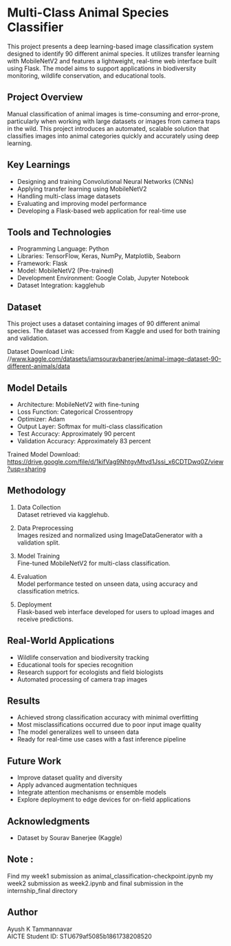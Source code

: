 # Multi-Class Animal Species Classifier

This project presents a deep learning-based image classification system designed to identify 90 different animal species. It utilizes transfer learning with MobileNetV2 and features a lightweight, real-time web interface built using Flask. The model aims to support applications in biodiversity monitoring, wildlife conservation, and educational tools.

## Project Overview

Manual classification of animal images is time-consuming and error-prone, particularly when working with large datasets or images from camera traps in the wild. This project introduces an automated, scalable solution that classifies images into animal categories quickly and accurately using deep learning.

## Key Learnings

- Designing and training Convolutional Neural Networks (CNNs)
- Applying transfer learning using MobileNetV2
- Handling multi-class image datasets
- Evaluating and improving model performance
- Developing a Flask-based web application for real-time use

## Tools and Technologies

- Programming Language: Python
- Libraries: TensorFlow, Keras, NumPy, Matplotlib, Seaborn
- Framework: Flask
- Model: MobileNetV2 (Pre-trained)
- Development Environment: Google Colab, Jupyter Notebook
- Dataset Integration: kagglehub

## Dataset

This project uses a dataset containing images of 90 different animal species. The dataset was accessed from Kaggle and used for both training and validation.

Dataset Download Link: //www.kaggle.com/datasets/iamsouravbanerjee/animal-image-dataset-90-different-animals/data 

## Model Details

- Architecture: MobileNetV2 with fine-tuning
- Loss Function: Categorical Crossentropy
- Optimizer: Adam
- Output Layer: Softmax for multi-class classification
- Test Accuracy: Approximately 90 percent
- Validation Accuracy: Approximately 83 percent

Trained Model Download: https://drive.google.com/file/d/1kifVag9NhtgvMtvd1Jssi_x6CDTDwq0Z/view?usp=sharing


## Methodology

1. Data Collection  
   Dataset retrieved via kagglehub.

2. Data Preprocessing  
   Images resized and normalized using ImageDataGenerator with a validation split.

3. Model Training  
   Fine-tuned MobileNetV2 for multi-class classification.

4. Evaluation  
   Model performance tested on unseen data, using accuracy and classification metrics.

5. Deployment  
   Flask-based web interface developed for users to upload images and receive predictions.

## Real-World Applications

- Wildlife conservation and biodiversity tracking
- Educational tools for species recognition
- Research support for ecologists and field biologists
- Automated processing of camera trap images

## Results

- Achieved strong classification accuracy with minimal overfitting
- Most misclassifications occurred due to poor input image quality
- The model generalizes well to unseen data
- Ready for real-time use cases with a fast inference pipeline

## Future Work

- Improve dataset quality and diversity
- Apply advanced augmentation techniques
- Integrate attention mechanisms or ensemble models
- Explore deployment to edge devices for on-field applications


## Acknowledgments

- Dataset by Sourav Banerjee (Kaggle)


## Note :
Find my week1 submission as animal_classification-checkpoint.ipynb
my week2 submission as week2.ipynb
and final submission in the internship_final directory

## Author

Ayush K Tammannavar  
AICTE Student ID: STU679af5085b1861738208520

